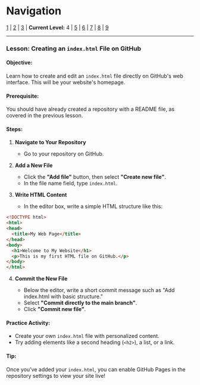 # Navigation
[1](./github-repo-lv1.md) | [2](./github-repo-lv2.md) | [3](./github-repo-lv3.md) | **Current Level:** 4 | [5](./github-repo-lv5.md) | [6](./github-repo-lv6.md) | [7](./github-repo-lv7.md) | [8](./github-repo-lv8.md) | [9](./github-repo-lv9.md)

---

### Lesson: Creating an `index.html` File on GitHub

#### Objective:

Learn how to create and edit an `index.html` file directly on GitHub's web interface. This will be your website's homepage.

#### Prerequisite:

You should have already created a repository with a README file, as covered in the previous lesson.

#### Steps:

1. **Navigate to Your Repository**

   * Go to your repository on GitHub.

2. **Add a New File**

   * Click the **"Add file"** button, then select **"Create new file"**.
   * In the file name field, type `index.html`.

3. **Write HTML Content**

   * In the editor box, write a simple HTML structure like this:

```html
<!DOCTYPE html>
<html>
<head>
  <title>My Web Page</title>
</head>
<body>
  <h1>Welcome to My Website</h1>
  <p>This is my first HTML file on GitHub.</p>
</body>
</html>
```

4. **Commit the New File**

   * Below the editor, write a short commit message such as "Add index.html with basic structure."
   * Select **"Commit directly to the main branch"**.
   * Click **"Commit new file"**.

#### Practice Activity:

* Create your own `index.html` file with personalized content.
* Try adding elements like a second heading (`<h2>`), a list, or a link.

#### Tip:

Once you’ve added your `index.html`, you can enable GitHub Pages in the repository settings to view your site live!
